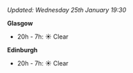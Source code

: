 *Updated: Wednesday 25th January 19:30*

**Glasgow**

* 20h - 7h: :sunny: Clear

**Edinburgh**

* 20h - 7h: :sunny: Clear
